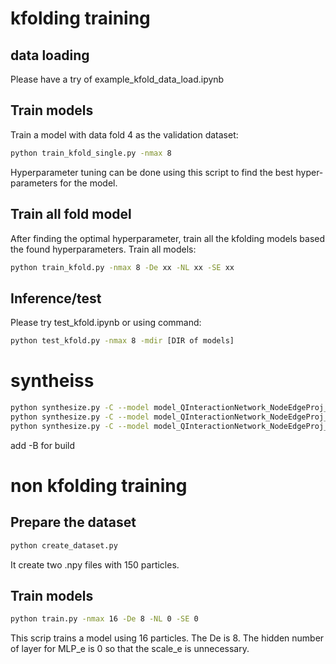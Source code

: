 # kfolding training
## data loading
Please have a try of example_kfold_data_load.ipynb

## Train models
Train a model with data fold 4 as the validation dataset: 
```bash
python train_kfold_single.py -nmax 8 
```
Hyperparameter tuning can be done using this script to find the best hyper-parameters for the model.


## Train all fold model
After finding the optimal hyperparameter, train all the kfolding models based the found hyperparameters. 
Train all models:
```bash
python train_kfold.py -nmax 8 -De xx -NL xx -SE xx
```


## Inference/test

Please try test_kfold.ipynb
or using command:
```bash
python test_kfold.py -nmax 8 -mdir [DIR of models]
```

# syntheiss

```bash
python synthesize.py -C --model model_QInteractionNetwork_NodeEdgeProj_Conv1D_nconst_32_nbits_8 -o SYN_RESULT_PI_NET_n32
python synthesize.py -C --model model_QInteractionNetwork_NodeEdgeProj_Conv1D_nconst_16_nbits_8 -o SYN_RESULT_PI_NET_n16
python synthesize.py -C --model model_QInteractionNetwork_NodeEdgeProj_Conv1D_nconst_8_nbits_8 -o SYN_RESULT_PI_NET_n8
```
add -B for build



# non kfolding training

## Prepare the dataset
```bash
python create_dataset.py
```
It create two .npy files with 150 particles. 

## Train models
```bash
python train.py -nmax 16 -De 8 -NL 0 -SE 0
```
This scrip trains a model using 16 particles. The De is 8. The hidden number of layer for MLP_e is 0 so that the scale_e is unnecessary. 



 
